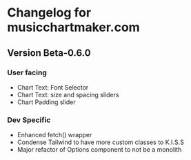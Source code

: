 # Changelog for musicchartmaker.com

## Version Beta-0.6.0

### User facing

- Chart Text: Font Selector
- Chart Text: size and spacing sliders
- Chart Padding slider

### Dev Specific

- Enhanced fetch() wrapper
- Condense Tailwind to have more custom classes to K.I.S.S
- Major refactor of Options component to not be a monolith
